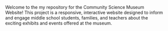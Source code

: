 Welcome to the my repository for the Community Science Museum Website! This project is a responsive, interactive website designed to inform and engage middle school students, families, and teachers about the exciting exhibits and events offered at the museum.
